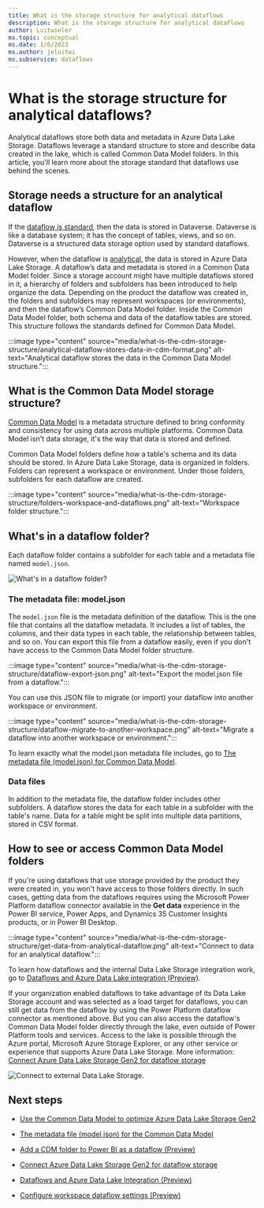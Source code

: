 ```yaml
---
title: What is the storage structure for analytical dataflows
description: What is the storage structure for analytical dataflows
author: Luitwieler
ms.topic: conceptual
ms.date: 1/6/2023
ms.author: jeluitwi
ms.subservice: dataflows
---
```


# What is the storage structure for analytical dataflows?

Analytical dataflows store both data and metadata in Azure Data Lake Storage. Dataflows leverage a standard structure to store and describe data created in the lake, which is called Common Data Model folders. In this article, you'll learn more about the storage standard that dataflows use behind the scenes.

## Storage needs a structure for an analytical dataflow

If the [dataflow is standard](understanding-differences-between-analytical-standard-dataflows.md#standard-dataflows), then the data is stored in Dataverse. Dataverse is like a database system; it has the concept of tables, views, and so on. Dataverse is a structured data storage option used by standard dataflows.

However, when the dataflow is [analytical](understanding-differences-between-analytical-standard-dataflows.md#analytical-dataflows), the data is stored in Azure Data Lake Storage. A dataflow’s data and metadata is stored in a Common Data Model folder. Since a storage account might have multiple dataflows stored in it, a hierarchy of folders and subfolders has been introduced to help organize the data. Depending on the product the dataflow was created in, the folders and subfolders may represent workspaces (or environments), and then the dataflow’s Common Data Model folder. Inside the Common Data Model folder, both schema and data of the dataflow tables are stored. This structure follows the standards defined for Common Data Model.

:::image type="content" source="media/what-is-the-cdm-storage-structure/analytical-dataflow-stores-data-in-cdm-format.png" alt-text="Analytical dataflow stores the data in the Common Data Model structure.":::

## What is the Common Data Model storage structure?

[Common Data Model](/common-data-model/) is a metadata structure defined to bring conformity and consistency for using data across multiple platforms. Common Data Model isn't data storage, it's the way that data is stored and defined.

Common Data Model folders define how a table's schema and its data should be stored. In Azure Data Lake Storage, data is organized in folders. Folders can represent a workspace or environment. Under those folders, subfolders for each dataflow are created.

:::image type="content" source="media/what-is-the-cdm-storage-structure/folders-workspace-and-dataflows.png" alt-text="Workspace folder structure.":::

## What's in a dataflow folder?

Each dataflow folder contains a subfolder for each table and a metadata file named `model.json`.  

![What's in a dataflow folder?](media/what-is-the-cdm-storage-structure/cdm-folder.png)

### The metadata file: model.json

The `model.json` file is the metadata definition of the dataflow. This is the one file that contains all the dataflow metadata. It includes a list of tables, the columns, and their data types in each table, the relationship between tables, and so on. You can export this file from a dataflow easily, even if you don't have access to the Common Data Model folder structure.

:::image type="content" source="media/what-is-the-cdm-storage-structure/dataflow-export-json.png" alt-text="Export the model.json file from a dataflow.":::

You can use this JSON file to migrate (or import) your dataflow into another workspace or environment.

:::image type="content" source="media/what-is-the-cdm-storage-structure/dataflow-migrate-to-another-workspace.png" alt-text="Migrate a dataflow into another workspace or environment.":::

To learn exactly what the model.json metadata file includes, go to [The metadata file (model.json) for Common Data Model](/common-data-model/model-json).

### Data files

In addition to the metadata file, the dataflow folder includes other subfolders. A dataflow stores the data for each table in a subfolder with the table's name. Data for a table might be split into multiple data partitions, stored in CSV format.

## How to see or access Common Data Model folders

If you're using dataflows that use storage provided by the product they were created in, you won't have access to those folders directly. In such cases, getting data from the dataflows requires using the Microsoft Power Platform dataflow connector available in the **Get data** experience in the Power BI service, Power Apps, and Dynamics 35 Customer Insights products, or in Power BI Desktop.

:::image type="content" source="media/what-is-the-cdm-storage-structure/get-data-from-analytical-dataflow.png" alt-text="Connect to data for an analytical dataflow.":::

To learn how dataflows and the internal Data Lake Storage integration work, go to [Dataflows and Azure Data Lake integration (Preview)](/power-bi/transform-model/service-dataflows-azure-data-lake-integration).

If your organization enabled dataflows to take advantage of its Data Lake Storage account and was selected as a load target for dataflows, you can still get data from the dataflow by using the Power Platform dataflow connector as mentioned above. But you can also access the dataflow's Common Data Model folder directly through the lake, even outside of Power Platform tools and services. Access to the lake is possible through the Azure portal, Microsoft Azure Storage Explorer, or any other service or experience that supports Azure Data Lake Storage. More information: [Connect Azure Data Lake Storage Gen2 for dataflow storage](/power-bi/transform-model/service-dataflows-connect-azure-data-lake-storage-gen2)

![Connect to external Data Lake Storage.](/power-bi/transform-model/media/service-dataflows-connect-azure-data-lake-storage-gen2/dataflows-connect-adlsg2_09.jpg)

## Next steps

- [Use the Common Data Model to optimize Azure Data Lake Storage Gen2](/common-data-model/data-lake)

- [The metadata file (model.json) for the Common Data Model](/common-data-model/model-json)

- [Add a CDM folder to Power BI as a dataflow (Preview)](/power-bi/service-dataflows-add-cdm-folder)

- [Connect Azure Data Lake Storage Gen2 for dataflow storage](/power-bi/service-dataflows-connect-azure-data-lake-storage-gen2)

- [Dataflows and Azure Data Lake Integration (Preview)](/power-bi/transform-model/service-dataflows-azure-data-lake-integration)

- [Configure workspace dataflow settings (Preview)](/power-bi/service-dataflows-configure-workspace-storage-settings)
